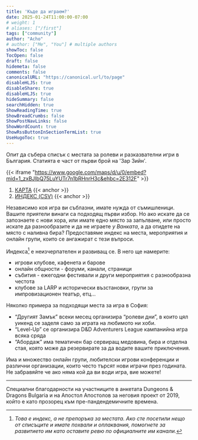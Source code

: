 ```yaml
---
title: 'Къде да играем?'
date: 2025-01-24T11:00:00-07:00
# weight: 1
# aliases: ["/first"]
tags: ["community"]
author: "Acho"
# author: ["Me", "You"] # multiple authors
showToc: false
TocOpen: false
draft: false
hidemeta: false
comments: false
canonicalURL: "https://canonical.url/to/page"
disableHLJS: true
disableShare: true
disableHLJS: true
hideSummary: false
searchHidden: true
ShowReadingTime: true
ShowBreadCrumbs: false
ShowPostNavLinks: false
ShowWordCount: true
ShowRssButtonInSectionTermList: true
UseHugoToc: true
---
```


Опит да събера списък с местата за ролеви и разказвателни игри в България. Статията е част от първи брой на 'Зар Зийн'.

<!--more-->

{{< iframe "https://www.google.com/maps/d/u/0/embed?mid=1_zxBJIbQ75LuYUTr7n1bRHnrH3c&ehbc=2E312F" >}}

1. [КАРТА](https://tinyurl.com/ttrpgmap) {{< anchor >}} 
2. [ИНДЕКС (CSV)](https://tinyurl.com/ttrpgindex) {{< anchor >}} 

Независимо коя игра ви съблазни, имате нужда от съмишленици. Вашите приятели винаги са подходящ първи избор. Но ако искате да се запознаете с нови хора, или имате едно място за запълване, или просто искате да разнообразите и да не играете *у Ванката*, а да отидете на място с наливна бира? Предоставяме индекс на места, мероприятия и онлайн групи, които се ангажират с тези въпроси.

Индекса[^1] е неизчерпателен и развиващ се. В него ще намерите:
- игрови клубове, кафенета и барове
- онлайн общности - форуми, канали, страници
- събития - ежегодни фестивали и други мероприятия с разнообразна честота
- клубове за LARP и исторически възстановки, групи за импровизационен театър, етц…

[^1]: *Това е индекс, а не препоръка за местата. Ако сте посетили нещо от списъците и имате похвали и оплаквания, помогнете за развитието им като оставите ревю по официалните им канали.*

Няколко примера за подходящи места за игра в София:
- “Другият Замък” всеки месец организира “ролеви дни”, в които цял уикенд се заделя само за играта на любимото ни хоби. 
- “Level-Up” се организира D&D Adventurers League кампанийна игра всяка сряда
- “Абордаж” има тематичен бар сервиращ медовина, бира и отделна стая, която може да резервирате за да водите вашите приключения.

Има и множество онлайн групи, любителски игрови конференции и различни организации, които често търсят нови играчи през годината. Не забравяйте че ако няма кой да ви води игра, вие можете!


---
Специални благодарности на участниците в анкетата Dungeons & Dragons Bulgaria и на Апостол Апостолов за неговия проект от 2019, който е като прозорец към пре-пандендемичните времена.
